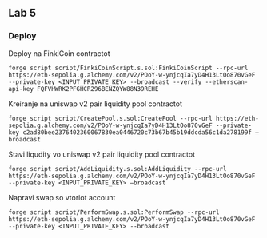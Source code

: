 ## Lab 5

### Deploy
Deploy na FinkiCoin contractot
```
forge script script/FinkiCoinScript.s.sol:FinkiCoinScript --rpc-url https://eth-sepolia.g.alchemy.com/v2/POoY-w-ynjcqIa7yD4H13LtOo870vGeF --private-key <INPUT_PRIVATE_KEY> --broadcast --verify --etherscan-api-key FQFVHWRK2PFGHCR296BENZQYW88N39REHE
```

Kreiranje na uniswap v2 pair liquidity pool contractot
```
forge script script/CreatePool.s.sol:CreatePool --rpc-url https://eth-sepolia.g.alchemy.com/v2/POoY-w-ynjcqIa7yD4H13LtOo870vGeF --private-key c2ad80bee2376402360067830ea0446720c73b67b45b19ddcda56c1da278199f —broadcast
```
Stavi liqudity vo uniswap v2 pair liquidity pool contractot
```
forge script script/AddLiquidity.s.sol:AddLiquidity --rpc-url https://eth-sepolia.g.alchemy.com/v2/POoY-w-ynjcqIa7yD4H13LtOo870vGeF --private-key <INPUT_PRIVATE_KEY> —broadcast
```

Napravi swap so vtoriot account
```
forge script script/PerformSwap.s.sol:PerformSwap --rpc-url https://eth-sepolia.g.alchemy.com/v2/POoY-w-ynjcqIa7yD4H13LtOo870vGeF --private-key <INPUT_PRIVATE_KEY> --broadcast
```